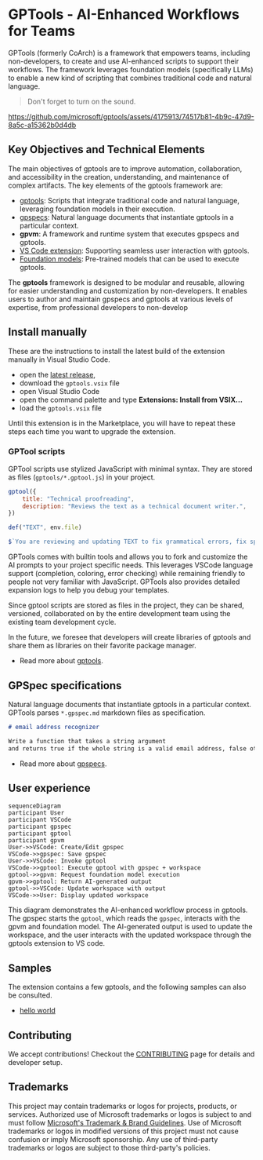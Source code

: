 # GPTools - AI-Enhanced Workflows for Teams

GPTools (formerly CoArch) is a framework that empowers teams, including non-developers, to create and use AI-enhanced scripts to support their workflows. The framework leverages foundation models (specifically LLMs) to enable a new kind of scripting that combines traditional code and natural language.

> Don't forget to turn on the sound.

https://github.com/microsoft/gptools/assets/4175913/74517b81-4b9c-47d9-8a5c-a15362b0d4db

## Key Objectives and Technical Elements

The main objectives of gptools are to improve automation, collaboration, and accessibility in the creation, understanding, and maintenance of complex artifacts.
The key elements of the gptools framework are:

-   [gptools](./docs/gptools.md): Scripts that integrate traditional code and natural language, leveraging foundation models in their execution.
-   [gpspecs](./docs/gpspecs.md): Natural language documents that instantiate gptools in a particular context.
-   **gpvm**: A framework and runtime system that executes gpspecs and gptools.
-   [VS Code extension](./packages/vscode/README.md): Supporting seamless user interaction with gptools.
-   [Foundation models](./docs/token.md): Pre-trained models that can be used to execute gptools.

The **gptools** framework is designed to be modular and reusable, allowing for easier understanding and customization by non-developers. It enables users to author and maintain gpspecs and gptools at various levels of expertise, from professional developers to non-develop

## Install manually

These are the instructions to install the latest build of the extension manually in Visual Studio Code.

-   open the [latest release](https://github.com/microsoft/gptools/releases/latest/),
-   download the `gptools.vsix` file
-   open Visual Studio Code
-   open the command palette and type **Extensions: Install from VSIX...**
-   load the `gptools.vsix` file

Until this extension is in the Marketplace, you will have to repeat these steps each time you want to upgrade the extension.

### GPTool scripts

GPTool scripts use stylized JavaScript with minimal syntax. They are stored as files (`gptools/*.gptool.js`) in your project.

```js
gptool({
    title: "Technical proofreading",
    description: "Reviews the text as a technical document writer.",
})

def("TEXT", env.file)

$`You are reviewing and updating TEXT to fix grammatical errors, fix spelling errors and make it technical.`
```

GPTools comes with builtin tools and allows you to fork and customize the AI prompts to your project specific needs.
This leverages VSCode language support (completion, coloring, error checking)
while remaining friendly to people not very familiar with JavaScript.
GPTools also provides detailed expansion logs to help you debug your templates.

Since gptool scripts are stored as files in the project, they can be shared, versioned, collaborated on by the entire development team
using the existing team development cycle.

In the future, we foresee that developers will create libraries of gptools and share them as libraries on their favorite package manager.

-   Read more about [gptools](./docs/gptools.md).

## GPSpec specifications

Natural language documents that instantiate gptools in a particular context. GPTools parses `*.gpspec.md` markdown files as specification.

```markdown A sample GPSpec document.
# email address recognizer

Write a function that takes a string argument
and returns true if the whole string is a valid email address, false otherwise.
```

-   Read more about [gpspecs](./docs/gpspecs.md).

## User experience

```mermaid
sequenceDiagram
participant User
participant VSCode
participant gpspec
participant gptool
participant gpvm
User->>VSCode: Create/Edit gpspec
VSCode->>gpspec: Save gpspec
User->>VSCode: Invoke gptool
VSCode->>gptool: Execute gptool with gpspec + workspace
gptool->>gpvm: Request foundation model execution
gpvm->>gptool: Return AI-generated output
gptool->>VSCode: Update workspace with output
VSCode->>User: Display updated workspace
```

This diagram demonstrates the AI-enhanced workflow process in gptools. The gpspec starts the `gptool`, which reads the `gpspec`, interacts with the gpvm and foundation model.
The AI-generated output is used to update the workspace, and the user interacts with the updated workspace through the gptools extension to VS code.

## Samples

The extension contains a few gptools, and the following samples can also be consulted.

-   [hello world](https://github.com/microsoft/gptools/tree/main/packages/helloworld)

## Contributing

We accept contributions! Checkout the [CONTRIBUTING](./CONTRIBUTING.md) page for details and developer setup.

## Trademarks

This project may contain trademarks or logos for projects, products, or services. Authorized use of Microsoft
trademarks or logos is subject to and must follow
[Microsoft's Trademark & Brand Guidelines](https://www.microsoft.com/en-us/legal/intellectualproperty/trademarks/usage/general).
Use of Microsoft trademarks or logos in modified versions of this project must not cause confusion or imply Microsoft sponsorship.
Any use of third-party trademarks or logos are subject to those third-party's policies.
